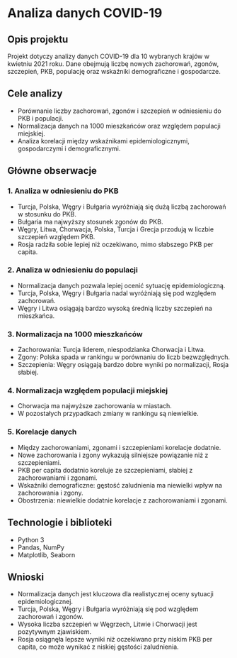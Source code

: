 # Analiza danych COVID-19

## Opis projektu
Projekt dotyczy analizy danych COVID-19 dla 10 wybranych krajów w kwietniu 2021 roku. Dane obejmują liczbę nowych zachorowań, zgonów, szczepień, PKB, populację oraz wskaźniki demograficzne i gospodarcze.

## Cele analizy
- Porównanie liczby zachorowań, zgonów i szczepień w odniesieniu do PKB i populacji.
- Normalizacja danych na 1000 mieszkańców oraz względem populacji miejskiej.
- Analiza korelacji między wskaźnikami epidemiologicznymi, gospodarczymi i demograficznymi.

## Główne obserwacje

### 1. Analiza w odniesieniu do PKB
- Turcja, Polska, Węgry i Bułgaria wyróżniają się dużą liczbą zachorowań w stosunku do PKB.
- Bułgaria ma najwyższy stosunek zgonów do PKB.
- Węgry, Litwa, Chorwacja, Polska, Turcja i Grecja przodują w liczbie szczepień względem PKB.
- Rosja radziła sobie lepiej niż oczekiwano, mimo słabszego PKB per capita.

### 2. Analiza w odniesieniu do populacji
- Normalizacja danych pozwala lepiej ocenić sytuację epidemiologiczną.
- Turcja, Polska, Węgry i Bułgaria nadal wyróżniają się pod względem zachorowań.
- Węgry i Litwa osiągają bardzo wysoką średnią liczby szczepień na mieszkańca.

### 3. Normalizacja na 1000 mieszkańców
- Zachorowania: Turcja liderem, niespodzianka Chorwacja i Litwa.
- Zgony: Polska spada w rankingu w porównaniu do liczb bezwzględnych.
- Szczepienia: Węgry osiągają bardzo dobre wyniki po normalizacji, Rosja słabiej.

### 4. Normalizacja względem populacji miejskiej
- Chorwacja ma najwyższe zachorowania w miastach.
- W pozostałych przypadkach zmiany w rankingu są niewielkie.

### 5. Korelacje danych
- Między zachorowaniami, zgonami i szczepieniami korelacje dodatnie.
- Nowe zachorowania i zgony wykazują silniejsze powiązanie niż z szczepieniami.
- PKB per capita dodatnio koreluje ze szczepieniami, słabiej z zachorowaniami i zgonami.
- Wskaźniki demograficzne: gęstość zaludnienia ma niewielki wpływ na zachorowania i zgony.
- Obostrzenia: niewielkie dodatnie korelacje z zachorowaniami i zgonami.

## Technologie i biblioteki
- Python 3
- Pandas, NumPy
- Matplotlib, Seaborn

## Wnioski
- Normalizacja danych jest kluczowa dla realistycznej oceny sytuacji epidemiologicznej.
- Turcja, Polska, Węgry i Bułgaria wyróżniają się pod względem zachorowań i zgonów.
- Wysoka liczba szczepień w Węgrzech, Litwie i Chorwacji jest pozytywnym zjawiskiem.
- Rosja osiągnęła lepsze wyniki niż oczekiwano przy niskim PKB per capita, co może wynikać z niskiej gęstości zaludnienia.
